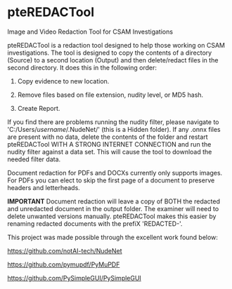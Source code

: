 # pteREDACTool
Image and Video Redaction Tool for CSAM Investigations

pteREDACTool is a redaction tool designed to help those working on CSAM investigations.
The tool is designed to copy the contents of a directory (Source) to a second location (Output) and then delete/redact files in the second directory. It does this in the following order:

1. Copy evidence to new location.
      
2. Remove files based on file extension, nudity level, or MD5 hash.
      
3. Create Report.
                          
If you find there are problems running the nudity filter, please navigate to 'C:/Users/*username*/.NudeNet/' (this is a Hidden folder). If any .onnx files are present with no data, delete the contents of the folder and restart pteREDACTool WITH A STRONG INTERNET CONNECTION and run the nudity filter against a data set.  This will cause the tool to download the needed filter data.
                          
Document redaction for PDFs and DOCXs currently only supports images.  For PDFs you can elect to skip the first page of a document to preserve headers and letterheads.
                          
**IMPORTANT** Document redaction will leave a copy of BOTH the redacted and unredacted document in the output folder.  The examiner will need to delete unwanted versions manually. pteREDACTool makes this easier by renaming redacted documents with the prefiX 'REDACTED-'.

This project was made possible through the excellent work found below:

https://github.com/notAI-tech/NudeNet

https://github.com/pymupdf/PyMuPDF

https://github.com/PySimpleGUI/PySimpleGUI        

